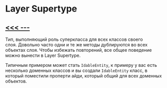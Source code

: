# Layer Supertype

## [<<< ---](../basic.md)

Тип, выполняющий роль суперкласса для всех классов своего слоя. Довольно часто одни и те же методы дублируются во всех объектах слоя. Чтобы избежать повторений, все общее поведение можно вынести в Layer Supertype.

Типичным примером может стать `IdableEntity`, к примеру у вас есть несколько доменных классов и вы создали `IdableEntity` класс, в который поместили проперти айди, который общий для всех доменных объектов.